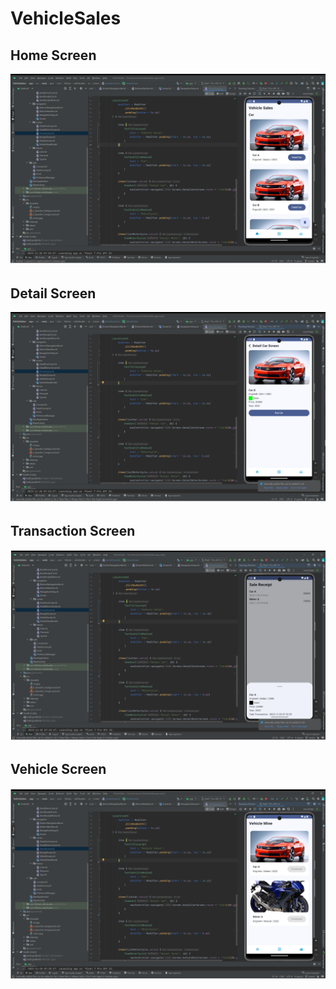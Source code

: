 # VehicleSales

## Home Screen
<img src="https://github.com/FebrianDev/VehicleSales/blob/master/screenshot/home.png" />

## Detail Screen
<img src="https://github.com/FebrianDev/VehicleSales/blob/master/screenshot/detail.png" />

## Transaction Screen
<img src="https://github.com/FebrianDev/VehicleSales/blob/master/screenshot/transaction.png" />

## Vehicle Screen
<img src="https://github.com/FebrianDev/VehicleSales/blob/master/screenshot/vehicle.png" />
